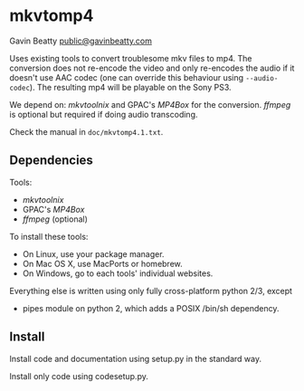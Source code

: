 mkvtomp4
========
Gavin Beatty <public@gavinbeatty.com>

Uses existing tools to convert troublesome mkv files to mp4.
The conversion does not re-encode the video and only re-encodes the audio if
it doesn't use AAC codec (one can override this behaviour using
`--audio-codec`).
The resulting mp4 will be playable on the Sony PS3.

We depend on: *mkvtoolnix* and GPAC's *MP4Box* for the conversion.
*ffmpeg* is optional but required if doing audio transcoding.

Check the manual in `doc/mkvtomp4.1.txt`.


Dependencies
------------

Tools:

* *mkvtoolnix*
* GPAC's *MP4Box*
* *ffmpeg* (optional)

To install these tools:

* On Linux, use your package manager.
* On Mac OS X, use MacPorts or homebrew.
* On Windows, go to each tools' individual websites.

Everything else is written using only fully cross-platform python 2/3, except

* pipes module on python 2, which adds a POSIX /bin/sh dependency.


Install
-------

Install code and documentation using setup.py in the standard way.

Install only code using codesetup.py.

